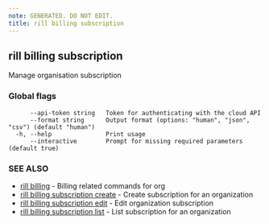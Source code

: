 ```yaml
---
note: GENERATED. DO NOT EDIT.
title: rill billing subscription
---
```

## rill billing subscription

Manage organisation subscription

### Global flags

```
      --api-token string   Token for authenticating with the cloud API
      --format string      Output format (options: "human", "json", "csv") (default "human")
  -h, --help               Print usage
      --interactive        Prompt for missing required parameters (default true)
```

### SEE ALSO

* [rill billing](../billing.md)	 - Billing related commands for org
* [rill billing subscription create](create.md)	 - Create subscription for an organization
* [rill billing subscription edit](edit.md)	 - Edit organization subscription
* [rill billing subscription list](list.md)	 - List subscription for an organization

